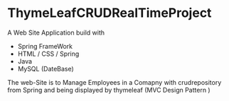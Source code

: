 # ThymeLeafCRUDRealTimeProject
A Web Site Application build with
- Spring FrameWork 
- HTML / CSS / Spring
- Java 
- MySQL (DateBase) 

The web-Site is to Manage Employees in a Comapny with 
crudrepository from Spring and being displayed by thymeleaf (MVC Design Pattern ) 
